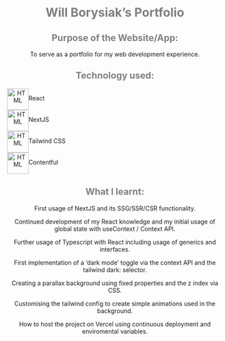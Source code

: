 <div>
 
<h1 style="color: grey" align="center">Will Borysiak’s Portfolio</h1>
 
<h2 style="color: grey" align="center">Purpose of the Website/App:</h2>
 
<p align="center">To serve as a portfolio for my web development experience.<p>
 
<h2 style="color: grey" align="center">Technology used:</h2>
 
<div align="center">
  <div style="display: flex; flex-direction: row">
    <img align="center" src="https://symbols.getvecta.com/stencil_94/22_react-icon.e55e75bd2e.svg" alt="HTML" height="50"/>
    <p align="center">React</p>
 </div>
</div>
   
<div align="center">
  <div style="display: flex; flex-direction: row">
    <img align="center" src="https://upload.wikimedia.org/wikipedia/commons/8/8e/Nextjs-logo.svg" alt="HTML" height="50"/>
    <p align="center">NextJS</p>
  </div>
</div>
   
 <div align="center">
  <div style="display: flex; flex-direction: row">
    <img align="center" src="https://symbols.getvecta.com/stencil_97/3_tailwind-css-icon.5009c3dbea.svg" alt="HTML" height="50"/>
    <p align="center">Tailwind CSS</p>
  </div>
</div>

<div align="center">
  <div style="display: flex; flex-direction: row">
    <img align="center" src="https://seeklogo.com/images/C/contentful-logo-C395C545BF-seeklogo.com.png" alt="HTML" height="50"/>
    <p align="center">Contentful</p>
  </div>
</div>
 
  
<h2 style="color: grey" align="center">What I learnt:</h2>
 
 <p align="center">First usage of NextJS and its SSG/SSR/CSR functionality.</p>
<p align="center">Continued development of my React knowledge and my initial usage of global state with useContext / Context API.</p>
<p align="center">Further usage of Typescript with React including usage of generics and interfaces.</p>
<p align="center">First implementation of a ‘dark mode’ toggle via the context API and the tailwind dark: selector.</p>
<p align="center">Creating a parallax background using fixed properties and the z index via CSS.</p>
<p align="center">Customising the tailwind config to create simple animations used in the background.</p>
<p align="center">How to host the project on Vercel using continuous deployment and enviromental variables.</p>
 
</div>
